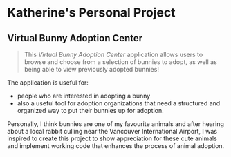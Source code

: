 # Katherine's Personal Project

## Virtual Bunny Adoption Center

> This *Virtual Bunny Adoption Center* application allows users to browse and choose from a selection of bunnies to adopt, 
as well as being able to view previously adopted bunnies!

The application is useful for:
   - people who are interested in adopting a bunny 
   - also a useful tool for adoption organizations that need a structured and organized way to put 
their bunnies up for adoption.  

Personally, I think bunnies are one of my favourite animals and after hearing about a local rabbit culling near the 
Vancouver International Airport, I was inspired to create this project to show appreciation for these cute animals and 
implement working code that enhances the process of animal adoption.  

